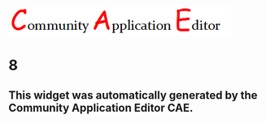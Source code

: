 ![CAE](https://github.com/PhilCAEOrg/frontendComponent-8/blob/gh-pages/img/logo.png)  

8
===================


This widget was automatically generated by the Community Application Editor CAE.  
---------------
